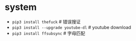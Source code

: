 #    system

-   `pip3 install thefuck`                          #   错误搜证
-   `pip3 install --upgrade youtube-dl`             #   youtube download
-   `pip3 install ffsubsync`                        #   字母匹配 

